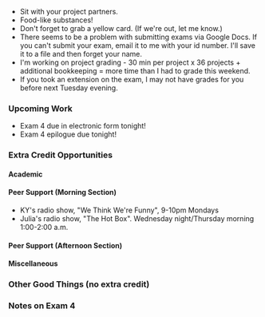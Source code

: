 * Sit with your project partners.
* Food-like substances!
* Don't forget to grab a yellow card.  (If we're out, let me know.)
* There seems to be a problem with submitting exams via Google Docs.
  If you can't submit your exam, email it to me with your id number.
  I'll save it to a file and then forget your name.
* I'm working on project grading - 30 min per project x 36 projects +
  additional bookkeeping = more time than I had to grade this 
  weekend.  
* If you took an extension on the exam, I may not have grades for you
  before next Tuesday evening.

### Upcoming Work

* Exam 4 due in electronic form tonight!
* Exam 4 epilogue due tonight!

### Extra Credit Opportunities

#### Academic 

#### Peer Support (Morning Section)

* KY's radio show, "We Think We're Funny", 9-10pm Mondays 
* Julia's radio show, "The Hot Box".  Wednesday night/Thursday 
  morning 1:00-2:00 a.m.  

#### Peer Support (Afternoon Section)

#### Miscellaneous

### Other Good Things (no extra credit)

### Notes on Exam 4
